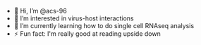 - 👋 Hi, I’m @acs-96
- 👀 I’m interested in virus-host interactions
- 🌱 I’m currently learning how to do single cell RNAseq analysis 
- ⚡ Fun fact: I'm really good at reading upside down 

<!---
acs-96/acs-96 is a ✨ special ✨ repository because its `README.md` (this file) appears on your GitHub profile.
You can click the Preview link to take a look at your changes.
--->
